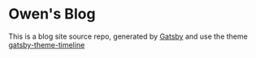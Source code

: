 # Owen's Blog

This is a blog site source repo, generated by [Gatsby](https://www.gatsbyjs.com/) and use the theme [gatsby-theme-timeline](https://github.com/theowenyoung/gatsby-theme-timeline)
